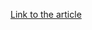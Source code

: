 [Link to the article](https://thehackernews.com/2025/02/12000-api-keys-and-passwords-found-in.html)
